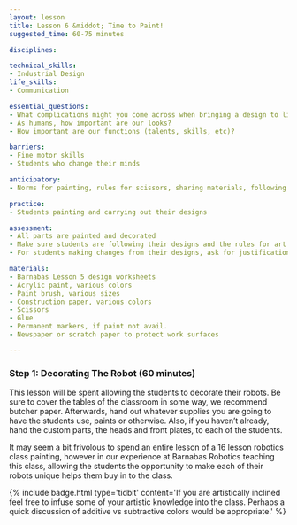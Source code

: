 ```yaml
---
layout: lesson
title: Lesson 6 &middot; Time to Paint!
suggested_time: 60-75 minutes

disciplines:

technical_skills:
- Industrial Design
life_skills:
- Communication

essential_questions:
- What complications might you come across when bringing a design to life?
- As humans, how important are our looks?  
- How important are our functions (talents, skills, etc)?  

barriers: 
- Fine motor skills  
- Students who change their minds  

anticipatory:
- Norms for painting, rules for scissors, sharing materials, following a design or changing designs as necessary

practice:
- Students painting and carrying out their designs

assessment:
- All parts are painted and decorated  
- Make sure students are following their designs and the rules for art space  
- For students making changes from their designs, ask for justification  

materials:
- Barnabas Lesson 5 design worksheets
- Acrylic paint, various colors
- Paint brush, various sizes
- Construction paper, various colors
- Scissors
- Glue
- Permanent markers, if paint not avail.
- Newspaper or scratch paper to protect work surfaces

---
```


### Step 1: Decorating The Robot (60 minutes) 
This lesson will be spent allowing the students to decorate their robots. Be sure to cover the tables of the classroom in some way, we recommend butcher paper. Afterwards, hand out whatever supplies you are going to have the students use, paints or otherwise. Also, if you haven’t already, hand the custom parts, the heads and front plates, to each of the students. 


It may seem a bit frivolous to spend an entire lesson of a 16 lesson robotics class painting, however in our experience at Barnabas Robotics teaching this class, allowing the students the opportunity to make each of their robots unique helps them buy in to the class.

{% include badge.html type='tidbit' content='If you are artistically inclined feel free to infuse some of your artistic knowledge into the class. Perhaps a quick discussion of additive vs subtractive colors would be appropriate.' %}